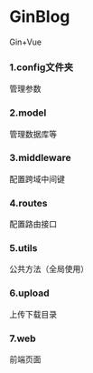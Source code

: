 # GinBlog
Gin+Vue
### 1.config文件夹
管理参数
### 2.model
管理数据库等
### 3.middleware
配置跨域中间键
### 4.routes
配置路由接口
### 5.utils
公共方法（全局使用）
### 6.upload
上传下载目录
### 7.web
前端页面
